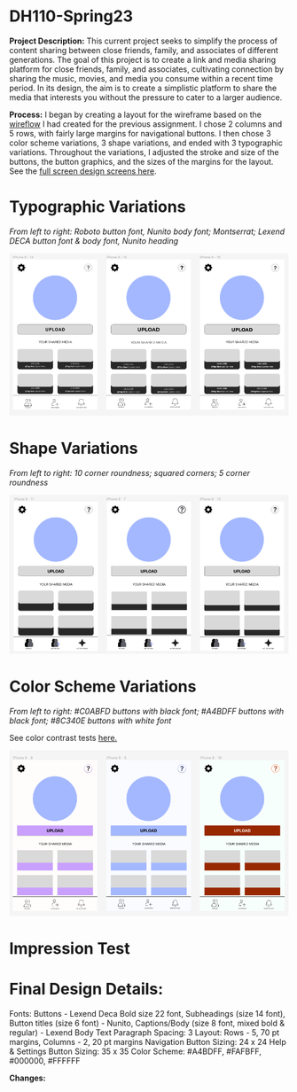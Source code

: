 # DH110-Spring23

**Project Description:** This current project seeks to simplify the process of content sharing between close friends, family, and associates of different generations. The goal of this project is to create a link and media sharing platform for close friends, family, and associates, cultivating connection by sharing the music, movies, and media you consume within a recent time period. In its design, the aim is to create a simplistic platform to share the media that interests you without the pressure to cater to a larger audience.

**Process:** I began by creating a layout for the wireframe based on the [wireflow](https://www.figma.com/file/Yogf1YyDLIqEYcf9dMgQ6R/ASSN05?type=design&t=2ijkWNiQniYDZLOQ-1) I had created for the previous assignment. I chose 2 columns and 5 rows, with fairly large margins for navigational buttons. I then chose 3 color scheme variations, 3 shape variations, and ended with 3 typographic variations. Throughout the variations, I adjusted the stroke and size of the buttons, the button graphics, and the sizes of the margins for the layout. See the [full screen design screens here](https://www.figma.com/file/6tEi4QGwIznQT5CKe7BiSr/ASSN06?type=design&node-id=0%3A1&t=zMPu2aZdeFq2XZok-1). 

# **Typographic Variations**
*From left to right: Roboto button font, Nunito body font; Montserrat; Lexend DECA button font & body font, Nunito heading* 

![Three wireframes with different fonts](https://github.com/aergithub/DH110-Spring23/blob/7442829152464d790c81617e17f9dc129b8077e5/ASSN06/Screen%20Shot%202023-05-15%20at%2010.29.14%20PM.png) 

# **Shape Variations**
*From left to right: 10 corner roundness; squared corners; 5 corner roundness*

![Three wireframes with different shaped affordances](https://github.com/aergithub/DH110-Spring23/blob/386f77f08156631784496846f181b0e734daa4ac/ASSN06/Screen%20Shot%202023-05-15%20at%209.56.07%20PM.png)

# **Color Scheme Variations**
*From left to right: #C0ABFD buttons with black font; #A4BDFF buttons with black font; #8C340E buttons with white font*

See color contrast tests [here.](https://drive.google.com/drive/folders/1DNDnxLfXpPPsnveFG_WpJacn610cPEbG?usp=sharing)

![Three wireframes with purple, blue, and orange color schemes](https://github.com/aergithub/DH110-Spring23/blob/52dc4c8df47e78e26f99d8748082dc7db3e2ff15/ASSN06/Screen%20Shot%202023-05-15%20at%209.49.01%20PM.png)

# **Impression Test**

# **Final Design Details:**
Fonts: Buttons - Lexend Deca Bold size 22 font, Subheadings (size 14 font), Button titles (size 6 font) - Nunito, Captions/Body (size 8 font, mixed bold & regular) - Lexend
Body Text Paragraph Spacing: 3
Layout: Rows - 5, 70 pt margins, Columns - 2, 20 pt margins
Navigation Button Sizing: 24 x 24
Help & Settings Button Sizing: 35 x 35
Color Scheme: #A4BDFF, #FAFBFF, #000000, #FFFFFF 

**Changes:**
